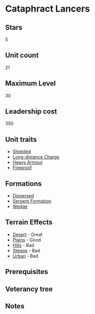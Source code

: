 # Cataphract Lancers

## Stars
5

## Unit count
21

## Maximum Level
30

## Leadership cost
350

## Unit traits
* [Shielded](../../unit-traits/shielded.md)
* [Long-distance Charge](../../unit-traits/long-distance-charge.md)
* [Heavy Armour](../../unit-traits/heavy-armour.md)
* [Fireproof](../../unit-traits/fireproof.md)

## Formations
* [Dispersed](../../formations/dispersed.md)
* [Serpent Formation](../../formations/serpent-formation.md)
* [Wedge](../../formations/wedge.md)

## Terrain Effects
* [Desert](../../terrain-effects/desert) - Great
* [Plains](../../terrain-effects/) - Good
* [Hills](../../terrain-effects/) - Bad
* [Steppe](../../terrain-effects/) - Bad
* [Urban](../../terrain-effects/) - Bad

## Prerequisites

## Veterancy tree

## Notes

